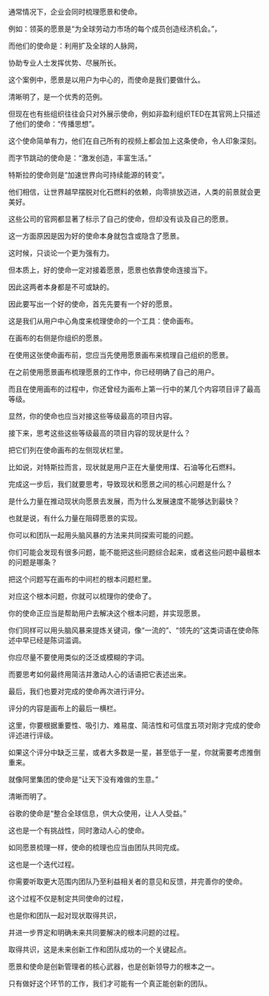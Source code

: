 通常情况下，企业会同时梳理愿景和使命。

例如：领英的愿景是“为全球劳动力市场的每个成员创造经济机会。”，

而他们的使命是：利用扩及全球的人脉网，

协助专业人士发挥优势、尽展所长。

这个案例中，愿景是以用户为中心的，而使命是我们要做什么。

清晰明了，是一个优秀的范例。

但现在也有些组织往往会只对外展示使命，例如非盈利组织TED在其官网上只描述了他们的使命：“传播思想”。

这个使命简单有力，他们在自己所有的视频上都会加上这条使命，令人印象深刻。

而字节跳动的使命是：“激发创造，丰富生活。”

特斯拉的使命则是“加速世界向可持续能源的转变”。

他们相信，让世界越早摆脱对化石燃料的依赖，向零排放迈进，人类的前景就会更美好。

这些公司的官网都显著了标示了自己的使命，但却没有谈及自己的愿景。

这一方面原因是因为好的使命本身就包含或隐含了愿景。

这时候，只谈论一个更为强有力。

但本质上，好的使命一定对接着愿景，愿景也依靠使命连接当下。

因此这两者本身都是不可或缺的。

因此要写出一个好的使命，首先先要有一个好的愿景。

这是我们从用户中心角度来梳理使命的一个工具：使命画布。

在画布的右侧是你组织的愿景。

在使用这张使命画布前，您应当先使用愿景画布来梳理自己组织的愿景。

在之前使用愿景画布梳理愿景的工作中，你已经明确了自己的用户。

而且在使用画布的过程中，你还曾经为画布上第一行中的某几个内容项目评了最高等级。

显然，你的使命也应当对接这些等级最高的项目内容。

接下来，思考这些这些等级最高的项目内容的现状是什么？

把它们列在使命画布的左侧现状栏里。

比如说，对特斯拉而言，现状就是用户正在大量使用煤、石油等化石燃料。

完成这一步后，我们就要思考，导致现状和愿景之间的核心问题是什么？

是什么力量在推动现状向愿景去发展，而为什么发展速度不能够达到最快？

也就是说，有什么力量在阻碍愿景的实现。

你可以和团队一起用头脑风暴的方法来共同探索可能的问题。

你们可能会发现有很多问题，能不能把这些问题综合起来，或者这些问题中最根本的问题是哪条？

把这个问题写在画布的中间栏的根本问题栏里。

对应这个根本问题，你就可以梳理你的使命了。

你的使命正应当是帮助用户去解决这个根本问题，并实现愿景。

你们同样可以用头脑风暴来提炼关键词，像“一流的”、“领先的”这类词语在使命陈述中早已经是陈词滥调。

你应尽量不要使用类似的泛泛或模糊的字词。

而要思考如何最终用简洁并激动人心的话语把它表述出来。

最后，我们也要对完成的使命再次进行评分。

评分的内容是画布上的最后一横栏。

这里，你要根据重要性、吸引力、难易度、简洁性和可信度五项对刚才完成的使命评述进行评级。

如果这个评分中缺乏三星，或者大多数是一星，甚至低于一星，你就需要考虑推倒重来。

就像阿里集团的使命是“让天下没有难做的生意。”

清晰而明了。

谷歌的使命是“整合全球信息，供大众使用，让人人受益。”

这也是一个有挑战性，同时激动人心的使命。

如同愿景梳理一样，使命的梳理也应当由团队共同完成。

这也是一个迭代过程。

你需要听取更大范围内团队乃至利益相关者的意见和反馈，并完善你的使命。

这个过程不仅是制定共同使命的过程，

也是你和团队一起对现状取得共识，

并进一步界定和明确未来共同要解决的根本问题的过程。

取得共识，这是未来创新工作和团队成功的一个关键起点。

愿景和使命是创新管理者的核心武器，也是创新领导力的根本之一。

只有做好这个环节的工作，我们才可能有一个真正能创新的团队。